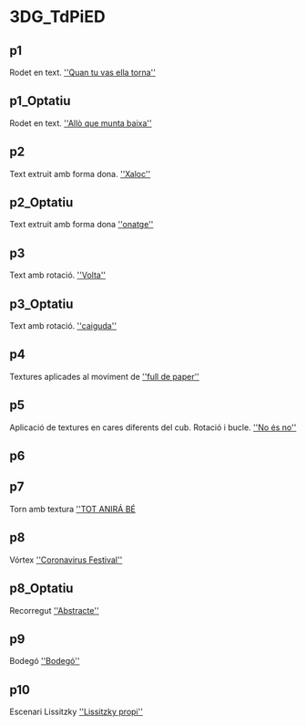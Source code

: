# 3DG_TdPiED

## p1

Rodet en text. [''Quan tu vas ella torna''](P1.gif)

## p1_Optatiu

Rodet en text. [''Allò que munta baixa''](P1_Optativo.gif)

## p2

Text extruit amb forma dona. [''Xaloc''](P2.gif)

## p2_Optatiu

Text extruit amb forma dona [''onatge''](P2_Optativo.gif)

## p3

Text amb rotació. [''Volta''](P3.gif)

## p3_Optatiu

Text amb rotació. [''caiguda''](P3_Optativo.gif)

## p4

Textures aplicades al moviment de [''full de paper''](P4.gif)

## p5

Aplicació de textures en cares diferents del cub. Rotació i bucle. [''No és no''](P5.gif)

## p6


## p7

Torn amb textura [''TOT ANIRÁ BÉ](P7.gif)

## p8

Vórtex [''Coronavirus Festival''](P8.jpg)

## p8_Optatiu

Recorregut [''Abstracte''](P8_Optatiu.jpg)

## p9

Bodegó [''Bodegó''](P9.jpg)

## p10

Escenari Lissitzky [''Lissitzky propi''](P10.jpg)
